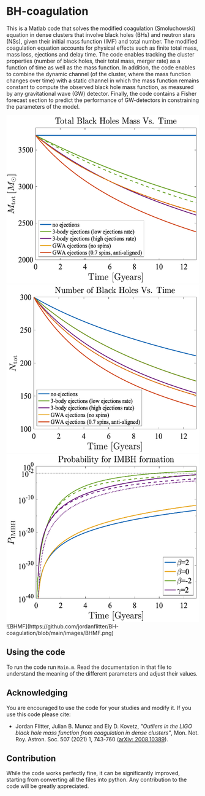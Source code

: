 # BH-coagulation
This is a Matlab code that solves the modified coagulation (Smoluchowski) equation in dense clusters that involve black holes (BHs) and neutron stars (NSs), given their initial mass function (IMF) and total number. The modified coagulation equation accounts for physical effects such as finite total mass, mass loss, ejections and delay time. The code enables tracking the cluster properties (number of black holes, their total mass, merger rate) as a function of time as well as the mass function. In addition, the code enables to combine the dynamic channel (of the cluster, where the mass function changes over time) with a static channel in which the mass function remains constant to compute the observed black hole mass function, as measured by any gravitational wave (GW) detector. Finally, the code contains a Fisher forecast section to predict the performance of GW-detectors in constraining the parameters of the model.

<img src="https://github.com/jordanflitter/BH-coagulation/blob/main/images/N_vs_time.png" alt="N_vs_time" width="537" height="438">
<img src="https://github.com/jordanflitter/BH-coagulation/blob/main/images/M_vs_time.png" alt="M_vs_time" width="537" height="438">
<img src="https://github.com/jordanflitter/BH-coagulation/blob/main/images/P_vs_time.png" alt="P_vs_time" width="537" height="438">
![BHMF](https://github.com/jordanflitter/BH-coagulation/blob/main/images/BHMF.png)

## Using the code
To run the code run `Main.m`. Read the documentation in that file to understand the meaning of the different parameters and adjust their values.

## Acknowledging
You are encouraged to use the code for your studies and modify it. If you use this code please cite:
* Jordan Flitter, Julian B. Munoz and Ely D. Kovetz, _"Outliers in the LIGO black hole mass function from coagulation in dense clusters"_, Mon. Not. Roy. Astron. Soc. 507 (2021) 1, 743-760 ([arXiv: 2008.10389](https://arxiv.org/pdf/2008.10389)).

## Contribution
While the code works perfectly fine, it can be significantly improved, starting from converting all the files into python.
Any contribution to the code will be greatly appreciated.
